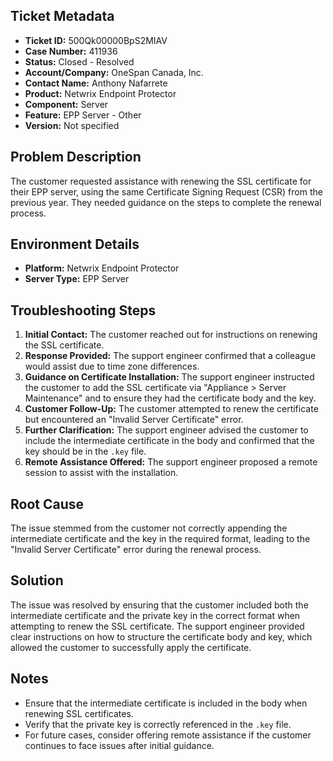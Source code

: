 ## Ticket Metadata
- **Ticket ID:** 500Qk00000BpS2MIAV
- **Case Number:** 411936
- **Status:** Closed - Resolved
- **Account/Company:** OneSpan Canada, Inc.
- **Contact Name:** Anthony Nafarrete
- **Product:** Netwrix Endpoint Protector
- **Component:** Server
- **Feature:** EPP Server - Other
- **Version:** Not specified

## Problem Description
The customer requested assistance with renewing the SSL certificate for their EPP server, using the same Certificate Signing Request (CSR) from the previous year. They needed guidance on the steps to complete the renewal process.

## Environment Details
- **Platform:** Netwrix Endpoint Protector
- **Server Type:** EPP Server

## Troubleshooting Steps
1. **Initial Contact:** The customer reached out for instructions on renewing the SSL certificate.
2. **Response Provided:** The support engineer confirmed that a colleague would assist due to time zone differences.
3. **Guidance on Certificate Installation:** The support engineer instructed the customer to add the SSL certificate via "Appliance > Server Maintenance" and to ensure they had the certificate body and the key.
4. **Customer Follow-Up:** The customer attempted to renew the certificate but encountered an "Invalid Server Certificate" error.
5. **Further Clarification:** The support engineer advised the customer to include the intermediate certificate in the body and confirmed that the key should be in the `.key` file.
6. **Remote Assistance Offered:** The support engineer proposed a remote session to assist with the installation.

## Root Cause
The issue stemmed from the customer not correctly appending the intermediate certificate and the key in the required format, leading to the "Invalid Server Certificate" error during the renewal process.

## Solution
The issue was resolved by ensuring that the customer included both the intermediate certificate and the private key in the correct format when attempting to renew the SSL certificate. The support engineer provided clear instructions on how to structure the certificate body and key, which allowed the customer to successfully apply the certificate.

## Notes
- Ensure that the intermediate certificate is included in the body when renewing SSL certificates.
- Verify that the private key is correctly referenced in the `.key` file.
- For future cases, consider offering remote assistance if the customer continues to face issues after initial guidance.